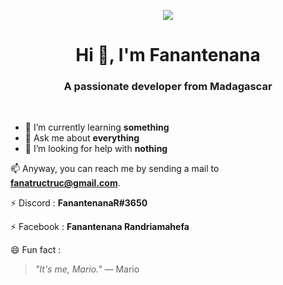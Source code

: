 <!-- [![@cedric's Holopin board](https://holopin.io/api/user/board?user=cedricrabarijohn)](https://holopin.io/@cedricrabarijohn) -->
<p align="center">
<img src="https://media1.giphy.com/media/NKEt9elQ5cR68/giphy.gif?cid=790b7611d1dc94eaeba923144463a8abf484b360f0462308&rid=giphy.gif" />
</p>
<h1 align="center">Hi 👋, I'm Fanantenana</h1>
<h3 align="center">A passionate developer from Madagascar</h3>
<br/>

- 🌱 I’m currently learning **something**
- 💬 Ask me about **everything**
- 🤔 I’m looking for help with **nothing**

📫 Anyway, you can reach me by sending a mail to **fanatructruc@gmail.com**.

⚡ Discord : **FanantenanaR#3650**

⚡ Facebook : **Fanantenana Randriamahefa**

😄 Fun fact :
> <i>"It's me, Mario."</i> 
— Mario
<!--
**FanantenanaR/FanantenanaR** is a ✨ _special_ ✨ repository because its `README.md` (this file) appears on your GitHub profile.

Here are some ideas to get you started:

- 🔭 I’m currently working on ...
- 🌱 I’m currently learning ...
- 👯 I’m looking to collaborate on ...
- 🤔 I’m looking for help with ...
- 💬 Ask me about ...
- 📫 How to reach me: ...
- 😄 Pronouns: ...
- ⚡ Fun fact: ...
-->
